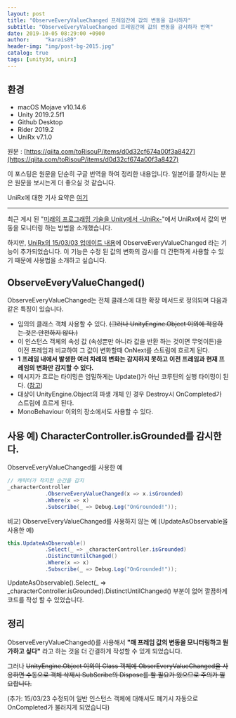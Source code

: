 ```yaml
---
layout: post
title: "ObserveEveryValueChanged 프레임간에 값의 변동을 감시하자"
subtitle: "ObserveEveryValueChanged 프레임간에 값의 변동을 감시하자 번역"
date: 2019-10-05 08:29:00 +0900
author:     "karais89"
header-img: "img/post-bg-2015.jpg"
catalog: true
tags: [unity3d, unirx]
---
```



## 환경

- macOS Mojave v10.14.6
- Unity 2019.2.5f1
- Github Desktop
- Rider 2019.2
- UniRx v7.1.0

원문 : [https://qiita.com/toRisouP/items/d0d32cf674a00f3a8427](https://qiita.com/toRisouP/items/d0d32cf674a00f3a8427)

이 포스팅은 원문을 단순히 구글 번역을 하여 정리한 내용입니다. 일본어를 잘하시는 분은 원문을 보시는게 더 좋으실 것 같습니다. 

UniRx에 대한 기사 요약은 [여기](https://qiita.com/toRisouP/items/48b9fa25df64d3c6a392)

---

최근 게시 된 "[미래의 프로그래밍 기술을 Unity에서 -UniRx-](https://www.slideshare.net/torisoup/unity-unirx)"에서 UniRx에서 값의 변동을 모니터링 하는 방법을 소개했습니다.

하지만, [UniRx의 15/03/03 업데이트 내용](https://github.com/neuecc/UniRx/commit/3a60365eae48f216d91fae397315038c0194dea7)에 ObserveEveryValueChanged 라는 기능이 추가되었습니다. 이 기능은 수정 된 값의 변화의 감시를 더 간편하게 사용할 수 있기 때문에 사용법을 소개하고 싶습니다.

## ObserveEveryValueChanged()

ObserveEveryValueChanged는 전체 클래스에 대한 확장 메서드로 정의되며 다음과 같은 특징이 있습니다.

- 임의의 클래스 객체 사용할 수 있다. ~~(그러나 UnityEngine.Object 이외에 적용하는 것은 안전하지 않다.)~~
- 이 인스턴스 객체의 속성 값 (속성뿐만 아니라 값을 반환 하는 것이면 무엇이든)을 이전 프레임과 비교하여 그 값이 변화할때 OnNext를 스트림에 흐르게 된다.
- **1 프레임 내에서 발생한 여러 차례의 변화는 감지하지 못하고 이전 프레임과 현재 프레임의 변화만 감지할 수 있다.**
- 메시지가 흐르는 타이밍은 엄밀하게는 Update()가 아닌 코루틴의 실행 타이밍이 된다. ([참고](https://docs.unity3d.com/Manual/ExecutionOrder.html))
- 대상이 UnityEngine.Object의 파생 개체 인 경우 Destroy시 OnCompleted가 스트림에 흐르게 된다.
- MonoBehaviour 이외의 장소에서도 사용할 수 있다.

## 사용 예) CharacterController.isGrounded를 감시한다.

ObserveEveryValueChanged를 사용한 예
```csharp
// 캐릭터가 착지한 순간을 감지
_characterController
            .ObserveEveryValueChanged(x => x.isGrounded)
            .Where(x => x)
            .Subscribe(_ => Debug.Log("OnGrounded!"));
```
비교) ObserveEveryValueChanged를 사용하지 않는 예 (UpdateAsObservable을 사용한 예)
```csharp
this.UpdateAsObservable()
            .Select(_ => _characterController.isGrounded)
            .DistinctUntilChanged()
            .Where(x => x)
            .Subscribe(_ => Debug.Log("OnGrounded!"));
```
UpdateAsObservable().Select(_ => _characterController.isGrounded).DistinctUntilChanged() 부분이 없어 깔끔하게 코드를 작성 할 수 있었습니다.

## 정리

ObserveEveryValueChanged()를 사용해서 **"매 프레임 값의 변동을 모니터링하고 뭔가하고 싶다"** 라고 하는 것을 더 간결하게 작성할 수 있게 되었습니다.

그러나 ~~UnityEngine.Object 이외의 Class 객체에 ObserEveryValueChanged을 사용하면 수동으로 객체 삭제시 SubScribe의 Dispose를 할 필요가 있으므로 주의가 필요합니다.~~

(추가: 15/03/23 수정되어 일반 인스턴스 객체에 대해서도 폐기시 자동으로 OnCompleted가 불러지게 되었습니다)